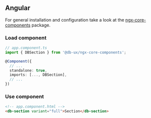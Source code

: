 <!--
SPDX-FileCopyrightText: 2025 DB Systel GmbH

SPDX-License-Identifier: Apache-2.0
-->

## Angular

For general installation and configuration take a look at the [ngx-core-components](https://www.npmjs.com/package/@db-ux/ngx-core-components) package.

### Load component

```ts app.component.ts
// app.component.ts
import { DBSection } from '@db-ux/ngx-core-components';

@Component({
  // ...
  standalone: true,
  imports: [..., DBSection],
  // ...
})
```

### Use component

```html app.component.html
<!-- app.component.html -->
<db-section variant="full">Section</db-section>
```

